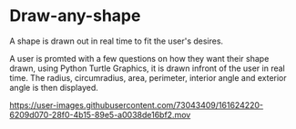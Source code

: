 # Draw-any-shape
A shape is drawn out in real time to fit the user's desires. 

A user is promted with a few questions on how they want their shape drawn, using Python Turtle Graphics, it is drawn infront of the user in real time.
The radius, circumradius, area, perimeter, interior angle and exterior angle is then displayed.  


https://user-images.githubusercontent.com/73043409/161624220-6209d070-28f0-4b15-89e5-a0038de16bf2.mov

